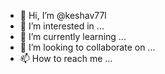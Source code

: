 - 👋 Hi, I’m @keshav77l
- 👀 I’m interested in ...
- 🌱 I’m currently learning ...
- 💞️ I’m looking to collaborate on ...
- 📫 How to reach me ...

<!---
keshav77l/keshav77l is a ✨ special ✨ repository because its `README.md` (this file) appears on your GitHub profile.
You can click the Preview link to take a look at your changes.
--->
